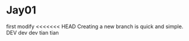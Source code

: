 # Jay01
first modify
<<<<<<< HEAD
Creating a new branch is quick and simple.
DEV dev  dev
tian tian
